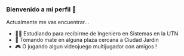 ### Bienvenido a mi perfil 👋
Actualmente me vas encuentrar...
- 👨‍💻 Estudiando para recibirme de Ingeniero en Sistemas en la UTN
- 🧉 Tomando mate en alguna plaza cercana a Ciudad Jardin
- 🎮 O jugando algun videojuego multijugador con amigos !
<!--
**NehuenUTN/NehuenUTN** is a ✨ _special_ ✨ repository because its `README.md` (this file) appears on your GitHub profile.

Here are some ideas to get you started:

- 🔭 I’m currently working on ...
- 🌱 I’m currently learning ...
- 👯 I’m looking to collaborate on ...
- 🤔 I’m looking for help with ...
- 💬 Ask me about ...
- 📫 How to reach me: ...
- 😄 Pronouns: ...
- ⚡ Fun fact: ...
-->
